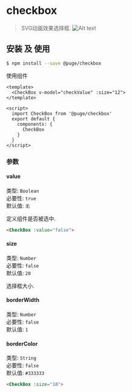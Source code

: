 # checkbox

> SVG动画效果选择框.
![Alt text](http://puge-10017157.cossh.myqcloud.com/github8600/check-puge/%E5%BD%95%E5%88%B6_2018_02_23_17_09_21_270.gif)
## 安装 及 使用

```bash
$ npm install --save @puge/checkbox
```

使用组件

```vue
<template>
  <CheckBox v-model="checkValue" :size="12">
</template>

<script>
  import CheckBox from '@puge/checkbox'
  export default {
    components: {
      CheckBox
    }
  }
</script>
```

### 参数

#### value
类型: `Boolean`<br>
必要性: `true`<br>
默认值: `无`

定义组件是否被选中.

```html
<CheckBox :value="false">
```

#### size
类型: `Number`<br>
必要性: `false`<br>
默认值: `20`

选择框大小.

#### borderWidth
类型: `Number`<br>
必要性: `false`<br>
默认值: `1`

#### borderColor
类型: `String`<br>
必要性: `false`<br>
默认值: `#333333`

```html
<CheckBox :size="18">
```
